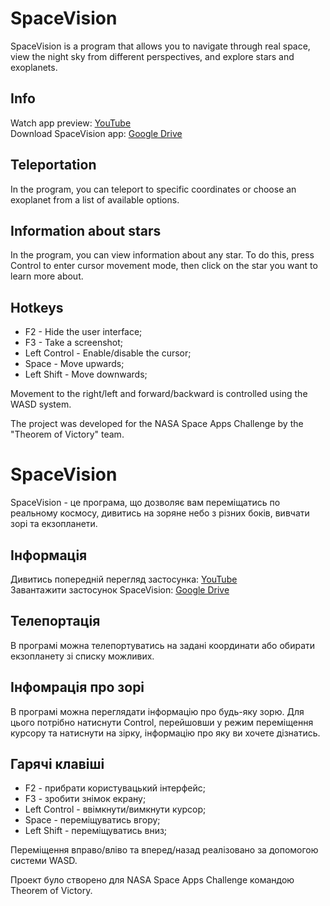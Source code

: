 # SpaceVision
SpaceVision is a program that allows you to navigate through real space, view the night sky from different perspectives, and explore stars and exoplanets.

## Info
Watch app preview: [YouTube](https://youtu.be/RKg8vzuv9sM)  
Download SpaceVision app: [Google Drive](https://drive.google.com/drive/u/0/folders/1rEcbkc7HDfUvBOEUGZl-vawVrq4-lkDG)

## Teleportation

In the program, you can teleport to specific coordinates or choose an exoplanet from a list of available options.

## Information about stars

In the program, you can view information about any star. To do this, press Control to enter cursor movement mode, then click on the star you want to learn more about.

## Hotkeys
- F2 - Hide the user interface;
- F3 - Take a screenshot;
- Left Control - Enable/disable the cursor;
- Space - Move upwards;
- Left Shift - Move downwards;

Movement to the right/left and forward/backward is controlled using the WASD system.

The project was developed for the NASA Space Apps Challenge by the "Theorem of Victory" team.


# SpaceVision
SpaceVision - це програма, що дозволяє вам переміщатись по реальному космосу, дивитись на зоряне небо з різних боків, вивчати зорі та екзопланети.

## Інформація
Дивитись попередній перегляд застосунка: [YouTube](https://youtu.be/RKg8vzuv9sM)  
Завантажити застосунок SpaceVision: [Google Drive](https://drive.google.com/drive/u/0/folders/1rEcbkc7HDfUvBOEUGZl-vawVrq4-lkDG)

## Телепортація

В програмі можна телепортуватись на задані координати або обирати екзопланету зі списку можливих.

## Інфомрація про зорі

В програмі можна переглядати інформацію про будь-яку зорю. Для цього потрібно натиснути Control, перейшовши у режим переміщення курсору та натиснути на зірку, інформацію про яку ви хочете дізнатись.

## Гарячі клавіші
- F2 - прибрати користувацький інтерфейс;
- F3 - зробити знімок екрану;
- Left Control - ввімкнути/вимкнути курсор;
- Space - переміщуватись вгору;
- Left Shift - переміщуватись вниз;

Переміщення вправо/вліво та вперед/назад реалізовано за допомогою системи WASD.

Проект було створено для NASA Space Apps Challenge командою Theorem of Victory.
